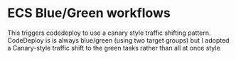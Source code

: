 # ECS Blue/Green workflows

This triggers codedeploy to use a canary style traffic shifting pattern. CodeDeploy is is always blue/green (using two target groups) but I adopted a Canary-style traffic shift to the green tasks rather than all at once style